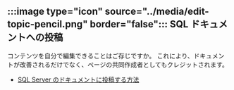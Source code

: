 ## <a name="image-typeicon-sourcemediaedit-topic-pencilpng-borderfalse-contribute-to-sql-documentation"></a>:::image type="icon" source="../media/edit-topic-pencil.png" border="false"::: SQL ドキュメントへの投稿

コンテンツを自分で編集できることはご存じですか。 これにより、ドキュメントが改善されるだけでなく、ページの共同作成者としてもクレジットされます。

- [SQL Server のドキュメントに投稿する方法](../../sql-server/sql-server-docs-contribute.md)